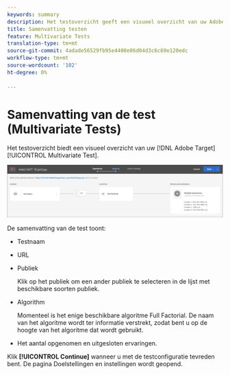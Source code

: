 ```yaml
---
keywords: summary
description: Het testoverzicht geeft een visueel overzicht van uw Adobe Target Multivariate Test.
title: Samenvatting testen
feature: Multivariate Tests
translation-type: tm+mt
source-git-commit: 4adade56529fb95e4400e06d04d3c6c69e120edc
workflow-type: tm+mt
source-wordcount: '102'
ht-degree: 0%

---
```



# Samenvatting van de test (Multivariate Tests)

Het testoverzicht biedt een visueel overzicht van uw [!DNL Adobe Target] [!UICONTROL Multivariate Test].

![Overzicht van testen, dialoogvenster](/help/c-activities/c-multivariate-testing/t-create-multivariate-test/assets/summary2new.png)

De samenvatting van de test toont:

* Testnaam
* URL
* Publiek

   Klik op het publiek om een ander publiek te selecteren in de lijst met beschikbare soorten publiek.
* Algorithm

   Momenteel is het enige beschikbare algoritme Full Factorial. De naam van het algoritme wordt ter informatie verstrekt, zodat bent u op de hoogte van het algoritme dat wordt gebruikt.
* Het aantal opgenomen en uitgesloten ervaringen.

Klik **[!UICONTROL Continue]** wanneer u met de testconfiguratie tevreden bent. De pagina Doelstellingen en instellingen wordt geopend.
